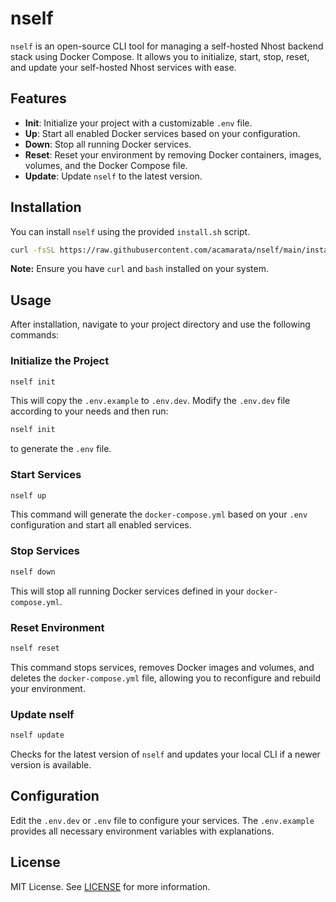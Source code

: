
# nself

`nself` is an open-source CLI tool for managing a self-hosted Nhost backend stack using Docker Compose. It allows you to initialize, start, stop, reset, and update your self-hosted Nhost services with ease.

## Features

- **Init**: Initialize your project with a customizable `.env` file.
- **Up**: Start all enabled Docker services based on your configuration.
- **Down**: Stop all running Docker services.
- **Reset**: Reset your environment by removing Docker containers, images, volumes, and the Docker Compose file.
- **Update**: Update `nself` to the latest version.

## Installation

You can install `nself` using the provided `install.sh` script.

```bash
curl -fsSL https://raw.githubusercontent.com/acamarata/nself/main/install.sh | bash
```

**Note:** Ensure you have `curl` and `bash` installed on your system.

## Usage

After installation, navigate to your project directory and use the following commands:

### Initialize the Project

```bash
nself init
```

This will copy the `.env.example` to `.env.dev`. Modify the `.env.dev` file according to your needs and then run:

```bash
nself init
```

to generate the `.env` file.

### Start Services

```bash
nself up
```

This command will generate the `docker-compose.yml` based on your `.env` configuration and start all enabled services.

### Stop Services

```bash
nself down
```

This will stop all running Docker services defined in your `docker-compose.yml`.

### Reset Environment

```bash
nself reset
```

This command stops services, removes Docker images and volumes, and deletes the `docker-compose.yml` file, allowing you to reconfigure and rebuild your environment.

### Update nself

```bash
nself update
```

Checks for the latest version of `nself` and updates your local CLI if a newer version is available.

## Configuration

Edit the `.env.dev` or `.env` file to configure your services. The `.env.example` provides all necessary environment variables with explanations.

## License

MIT License. See [LICENSE](LICENSE) for more information.
